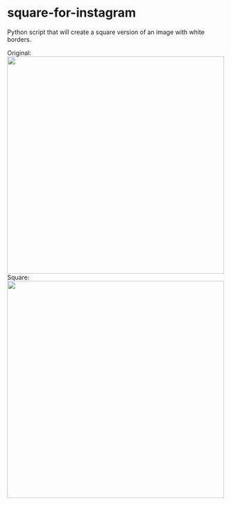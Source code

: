 # square-for-instagram
Python script that will create a square version of an image with white borders.

Original: <br>
<img src="https://user-images.githubusercontent.com/44923567/197053398-580bf5ee-9cd7-4e2d-a51d-a5a208f800fd.jpeg" height="500"> <br>
Square: <br>
<img src="https://user-images.githubusercontent.com/44923567/197053442-82f8ed3e-6052-4abb-9a74-466f082917d4.jpeg" height="500">
